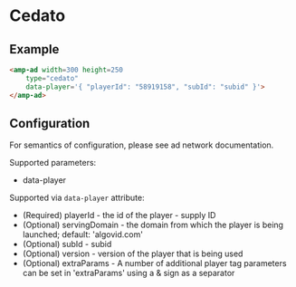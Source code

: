 <!---
Copyright 2015 The AMP HTML Authors. All Rights Reserved.

Licensed under the Apache License, Version 2.0 (the "License");
you may not use this file except in compliance with the License.
You may obtain a copy of the License at

      http://www.apache.org/licenses/LICENSE-2.0

Unless required by applicable law or agreed to in writing, software
distributed under the License is distributed on an "AS-IS" BASIS,
WITHOUT WARRANTIES OR CONDITIONS OF ANY KIND, either express or implied.
See the License for the specific language governing permissions and
limitations under the License.
-->

# Cedato

## Example

```html
<amp-ad width=300 height=250
    type="cedato"
    data-player='{ "playerId": "58919158", "subId": "subid" }'>
</amp-ad>
```

## Configuration

For semantics of configuration, please see ad network documentation.

Supported parameters:

- data-player

Supported via `data-player` attribute:
-  (Required) playerId - the id of the player - supply ID
-  (Optional) servingDomain - the domain from which the player is being launched; default: 'algovid.com'
-  (Optional) subId - subid
-  (Optional) version - version of the player that is being used
-  (Optional) extraParams - A number of additional player tag parameters can be set in 'extraParams' using a & sign as a separator
